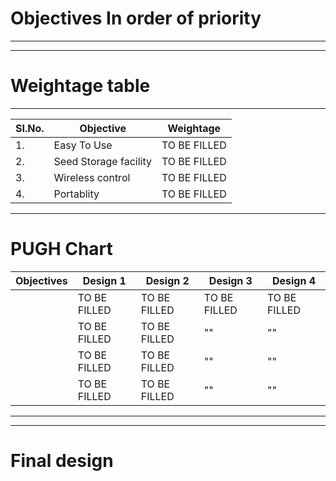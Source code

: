 # **Objectives In order of priority**

***

***
# **Weightage table**

***
|SI.No.|Objective             |Weightage             |
|------|----------------------|----------------------|
|1.    | Easy To Use         |TO BE FILLED          |
|2.    | Seed Storage facility         |TO BE FILLED          |
|3.    | Wireless control         |TO BE FILLED          |
|4.    | Portablity               |TO BE FILLED          |
***
# **PUGH Chart**
|Objectives    |Design 1               |Design 2               |Design 3               |Design 4               |
|--------------|-----------------------|-----------------------|-----------------------|-----------------------|
|              | TO BE FILLED          |TO BE FILLED           | TO BE FILLED          |TO BE FILLED           |
|              | TO BE FILLED          |TO BE FILLED           | ""                    |    ""                 |
|              | TO BE FILLED          |TO BE FILLED           |     ""                |    ""                 |
|              | TO BE FILLED          |TO BE FILLED           |   ""                  |    ""                 |
***

***
# **Final design**

